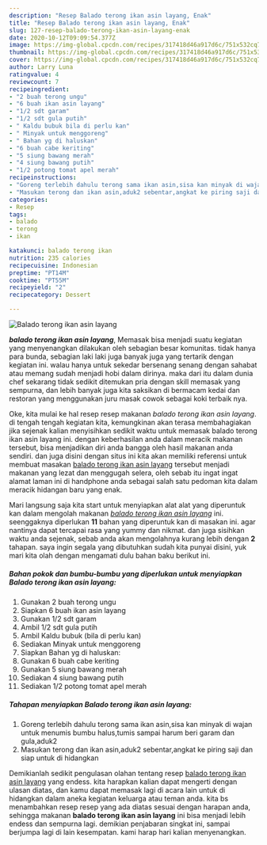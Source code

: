 ```yaml
---
description: "Resep Balado terong ikan asin layang, Enak"
title: "Resep Balado terong ikan asin layang, Enak"
slug: 127-resep-balado-terong-ikan-asin-layang-enak
date: 2020-10-12T09:09:54.377Z
image: https://img-global.cpcdn.com/recipes/317418d46a917d6c/751x532cq70/balado-terong-ikan-asin-layang-foto-resep-utama.jpg
thumbnail: https://img-global.cpcdn.com/recipes/317418d46a917d6c/751x532cq70/balado-terong-ikan-asin-layang-foto-resep-utama.jpg
cover: https://img-global.cpcdn.com/recipes/317418d46a917d6c/751x532cq70/balado-terong-ikan-asin-layang-foto-resep-utama.jpg
author: Larry Luna
ratingvalue: 4
reviewcount: 7
recipeingredient:
- "2 buah terong ungu"
- "6 buah ikan asin layang"
- "1/2 sdt garam"
- "1/2 sdt gula putih"
- " Kaldu bubuk bila di perlu kan"
- " Minyak untuk menggoreng"
- " Bahan yg di haluskan"
- "6 buah cabe keriting"
- "5 siung bawang merah"
- "4 siung bawang putih"
- "1/2 potong tomat apel merah"
recipeinstructions:
- "Goreng terlebih dahulu terong sama ikan asin,sisa kan minyak di wajan untuk menumis bumbu halus,tumis sampai harum beri garam dan gula,aduk2"
- "Masukan terong dan ikan asin,aduk2 sebentar,angkat ke piring saji dan siap untuk di hidangkan"
categories:
- Resep
tags:
- balado
- terong
- ikan

katakunci: balado terong ikan 
nutrition: 235 calories
recipecuisine: Indonesian
preptime: "PT14M"
cooktime: "PT55M"
recipeyield: "2"
recipecategory: Dessert

---
```



![Balado terong ikan asin layang](https://img-global.cpcdn.com/recipes/317418d46a917d6c/751x532cq70/balado-terong-ikan-asin-layang-foto-resep-utama.jpg)

<b><i>balado terong ikan asin layang</i></b>, Memasak bisa menjadi suatu kegiatan yang menyenangkan dilakukan oleh sebagian besar komunitas. tidak hanya para bunda, sebagian laki laki juga banyak juga yang tertarik dengan kegiatan ini. walau hanya untuk sekedar bersenang senang dengan sahabat atau memang sudah menjadi hobi dalam dirinya. maka dari itu dalam dunia chef sekarang tidak sedikit ditemukan pria dengan skill memasak yang sempurna, dan lebih banyak juga kita saksikan di bermacam kedai dan restoran yang menggunakan juru masak cowok sebagai koki terbaik nya.



Oke, kita mulai ke hal resep resep makanan <i>balado terong ikan asin layang</i>. di tengah tengah kegiatan kita, kemungkinan akan terasa membahagiakan jika sejenak kalian menyisihkan sedikit waktu untuk memasak balado terong ikan asin layang ini. dengan keberhasilan anda dalam meracik makanan tersebut, bisa menjadikan diri anda bangga oleh hasil makanan anda sendiri. dan juga disini dengan situs ini kita akan memiliki referensi untuk membuat masakan <u>balado terong ikan asin layang</u> tersebut menjadi makanan yang lezat dan menggugah selera, oleh sebab itu ingat ingat alamat laman ini di handphone anda sebagai salah satu pedoman kita dalam meracik hidangan baru yang enak.


Mari langsung saja kita start untuk menyiapkan alat alat yang diperuntuk kan dalam mengolah makanan <u><i>balado terong ikan asin layang</i></u> ini. seenggaknya diperlukan <b>11</b> bahan yang diperuntuk kan di masakan ini. agar nantinya dapat tercapai rasa yang yummy dan nikmat. dan juga sisihkan waktu anda sejenak, sebab anda akan mengolahnya kurang lebih dengan <b>2</b> tahapan. saya ingin segala yang dibutuhkan sudah kita punyai disini, yuk mari kita olah dengan mengamati dulu bahan baku berikut ini.

<!--inarticleads1-->

##### Bahan pokok dan bumbu-bumbu yang diperlukan untuk menyiapkan Balado terong ikan asin layang:

1. Gunakan 2 buah terong ungu
1. Siapkan 6 buah ikan asin layang
1. Gunakan 1/2 sdt garam
1. Ambil 1/2 sdt gula putih
1. Ambil  Kaldu bubuk (bila di perlu kan)
1. Sediakan  Minyak untuk menggoreng
1. Siapkan  Bahan yg di haluskan:
1. Gunakan 6 buah cabe keriting
1. Gunakan 5 siung bawang merah
1. Sediakan 4 siung bawang putih
1. Sediakan 1/2 potong tomat apel merah




<!--inarticleads2-->

##### Tahapan menyiapkan Balado terong ikan asin layang:

1. Goreng terlebih dahulu terong sama ikan asin,sisa kan minyak di wajan untuk menumis bumbu halus,tumis sampai harum beri garam dan gula,aduk2
1. Masukan terong dan ikan asin,aduk2 sebentar,angkat ke piring saji dan siap untuk di hidangkan




Demikianlah sedikit pengulasan olahan tentang resep <u>balado terong ikan asin layang</u> yang endess. kita harapkan kalian dapat mengerti dengan ulasan diatas, dan kamu dapat memasak lagi di acara lain untuk di hidangkan dalam aneka kegiatan keluarga atau teman anda. kita bs menambahkan resep resep yang ada diatas sesuai dengan harapan anda, sehingga makanan <b>balado terong ikan asin layang</b> ini bisa menjadi lebih endess dan sempurna lagi. demikian penjabaran singkat ini, sampai berjumpa lagi di lain kesempatan. kami harap hari kalian menyenangkan.
